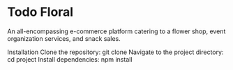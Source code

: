 ﻿# Todo Floral
 
An all-encompassing e-commerce platform catering to a flower shop, event organization services, and snack sales.

Installation
Clone the repository:
git clone
Navigate to the project directory:
cd project
Install dependencies:
npm install
 
